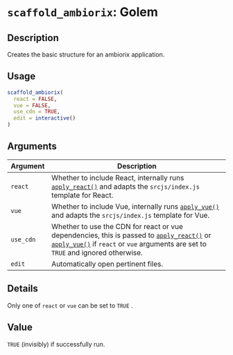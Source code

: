 # `scaffold_ambiorix`: Golem

## Description


 Creates the basic structure for an ambiorix application.


## Usage

```r
scaffold_ambiorix(
  react = FALSE,
  vue = FALSE,
  use_cdn = TRUE,
  edit = interactive()
)
```


## Arguments

Argument      |Description
------------- |----------------
```react```     |     Whether to include React, internally runs [`apply_react()`](apply_react().html)  and adapts the `srcjs/index.js` template for React.
```vue```     |     Whether to include Vue, internally runs [`apply_vue()`](apply_vue().html) and adapts the `srcjs/index.js` template for Vue.
```use_cdn```     |     Whether to use the CDN for react or vue dependencies, this is passed to [`apply_react()`](apply_react().html) or [`apply_vue()`](apply_vue().html) if `react` or `vue` arguments are set to `TRUE` and ignored otherwise.
```edit```     |     Automatically open pertinent files.

## Details


 Only one of `react` or `vue` can be set to `TRUE` .


## Value


 `TRUE` (invisibly) if successfully run.


